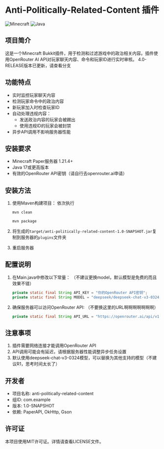 # Anti-Politically-Related-Content 插件

![Minecraft](https://img.shields.io/badge/Minecraft-1.21.4-green) ![Java](https://img.shields.io/badge/Java-17-blue)

## 项目简介

这是一个Minecraft Bukkit插件，用于检测和过滤游戏中的政治相关内容。插件使用OpenRouter AI API对玩家聊天内容、命令和玩家ID进行实时审核。
4.0-RELEASE版本已更新，请查看分支

## 功能特点

- 实时监控玩家聊天内容
- 检测玩家命令中的政治内容
- 新玩家加入时检查玩家ID
- 自动处理违规内容：
  - 发送政治内容的玩家会被踢出
  - 使用违规ID的玩家会被封禁
- 异步API调用不影响服务器性能

## 安装要求

- Minecraft Paper服务器 1.21.4+
- Java 17或更高版本
- 有效的OpenRouter API密钥（请自行去openrouter.ai申请）

## 安装方法

1. 使用Maven构建项目：
   依次执行
   ```bash
   mvn clean
   ```
   
   ```bash
   mvn package
   ```
2. 将生成的`target/anti-politically-related-content-1.0-SNAPSHOT.jar`复制到服务器的`plugins`文件夹
3. 重启服务器

## 配置说明

1. 在Main.java中修改以下常量：
   （不建议更换model，默认模型是免费的而且效果不错）
   ```java
   private static final String API_KEY = "你的OpenRouter API密钥";
   private static final String MODEL = "deepseek/deepseek-chat-v3-0324:free";
   ```

2. 确保服务器可以访问OpenRouter API:
   （不要换这里的URL啊啊啊啊啊啊啊）
   ```java
   private static final String API_URL = "https://openrouter.ai/api/v1/chat/completions";
   ```

## 注意事项

1. 插件需要网络连接才能调用OpenRouter API
2. API调用可能会有延迟，请根据服务器性能调整异步任务设置
3. 默认使用deepseek-chat-v3-0324模型，可以替换为其他支持的模型（不建议R1，思考时间太长了）

## 开发者

- 项目名称: anti-politically-related-content
- 组ID: com.example
- 版本: 1.0-SNAPSHOT
- 依赖: PaperAPI, OkHttp, Gson

## 许可证

本项目使用MIT许可证。详情请查看LICENSE文件。
